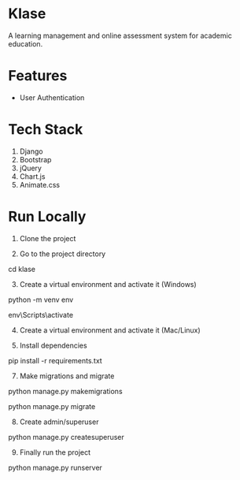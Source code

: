 # Klase

 A learning management and online assessment system for academic education.

# Features
 - User Authentication

# Tech Stack
 1. Django
 2. Bootstrap
 3. jQuery
 4. Chart.js
 5. Animate.css

# Run Locally
 1. Clone the project
    
 2. Go to the project directory
    
cd klase
  
 3. Create a virtual environment and activate it (Windows)
    
python -m venv env
    
env\Scripts\activate

    
 4. Create a virtual environment and activate it (Mac/Linux)
    
 6. Install dependencies
    
pip install -r requirements.txt
    
 7. Make migrations and migrate
    
python manage.py makemigrations
    
python manage.py migrate
    
 8. Create admin/superuser
     
python manage.py createsuperuser

 9. Finally run the project
     
python manage.py runserver
